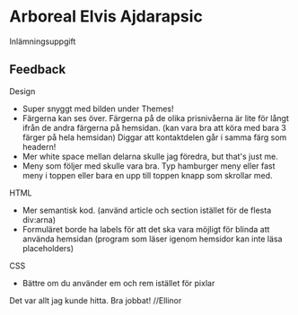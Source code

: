 # Arboreal Elvis Ajdarapsic

Inlämningsuppgift

## Feedback
Design
- Super snyggt med bilden under Themes!
- Färgerna kan ses över. Färgerna på de olika prisnivåerna är lite för långt ifrån de andra färgerna på hemsidan. (kan vara bra att köra med bara 3 färger på hela hemsidan) Diggar att kontaktdelen går i samma färg som headern!
- Mer white space mellan delarna skulle jag föredra, but that's just me.
- Meny som följer med skulle vara bra. Typ hamburger meny eller fast meny i toppen eller bara en upp till toppen knapp som skrollar med.  

HTML
- Mer semantisk kod. (använd article och section istället för de flesta div:arna)
- Formuläret borde ha labels för att det ska vara möjligt för blinda att använda hemsidan (program som läser igenom hemsidor kan inte läsa placeholders)

CSS
- Bättre om du använder em och rem istället för pixlar

Det var allt jag kunde hitta. Bra jobbat!
//Ellinor
